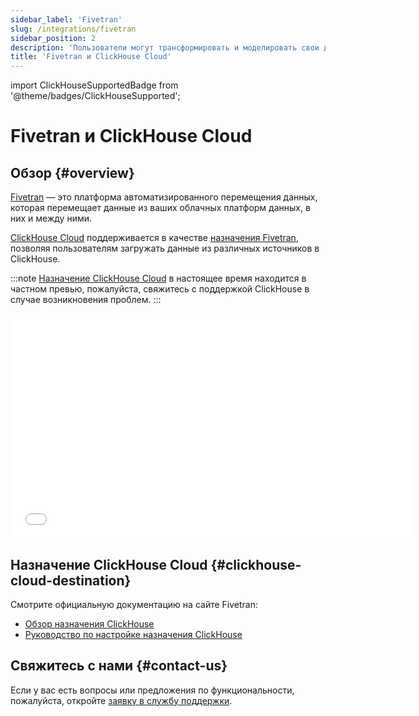```yaml
---
sidebar_label: 'Fivetran'
slug: /integrations/fivetran
sidebar_position: 2
description: 'Пользователи могут трансформировать и моделировать свои данные в ClickHouse, используя dbt'
title: 'Fivetran и ClickHouse Cloud'
---
```


import ClickHouseSupportedBadge from '@theme/badges/ClickHouseSupported';


# Fivetran и ClickHouse Cloud

<ClickHouseSupportedBadge/>

## Обзор {#overview}

[Fivetran](https://www.fivetran.com) — это платформа автоматизированного перемещения данных, которая перемещает данные из ваших облачных платформ данных, в них и между ними.

[ClickHouse Cloud](https://clickhouse.com/cloud) поддерживается в качестве [назначения Fivetran](https://fivetran.com/docs/destinations/clickhouse), позволяя пользователям загружать данные из различных источников в ClickHouse.

:::note
[Назначение ClickHouse Cloud](https://fivetran.com/docs/destinations/clickhouse) в настоящее время находится в частном превью, пожалуйста, свяжитесь с поддержкой ClickHouse в случае возникновения проблем.
:::

<div class='vimeo-container'>
  <iframe src="//www.youtube.com/embed/sWe5JHW3lAs"
    width="640"
    height="360"
    frameborder="0"
    allow="autoplay;
    fullscreen;
    picture-in-picture"
    allowfullscreen>
  </iframe>
</div>

## Назначение ClickHouse Cloud {#clickhouse-cloud-destination}

Смотрите официальную документацию на сайте Fivetran:

- [Обзор назначения ClickHouse](https://fivetran.com/docs/destinations/clickhouse)
- [Руководство по настройке назначения ClickHouse](https://fivetran.com/docs/destinations/clickhouse/setup-guide)

## Свяжитесь с нами {#contact-us}

Если у вас есть вопросы или предложения по функциональности, пожалуйста, откройте [заявку в службу поддержки](/about-us/support).
